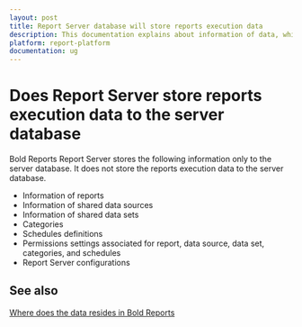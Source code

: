 ```yaml
---
layout: post
title: Report Server database will store reports execution data
description: This documentation explains about information of data, which will be stored in the Report Server database.
platform: report-platform
documentation: ug
---
```


# Does Report Server store reports execution data to the server database

Bold Reports Report Server stores the following information only to the server database. It does not store the reports execution data to the server database.  

* Information of reports
* Information of shared data sources
* Information of shared data sets
* Categories
* Schedules definitions
* Permissions settings associated for report, data source, data set, categories, and schedules
* Report Server configurations

## See also

[Where does the data resides in Bold Reports](/administrator-guide/faq/where-does-the-data-resides-in-bold-reports/)
